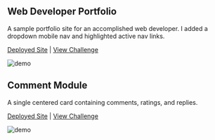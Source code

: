 ## Web Developer Portfolio

A sample portfolio site for an accomplished web developer. I added a dropdown mobile nav and highlighted active nav links.

[Deployed Site](https://michaelrodriguez22-codewell-web-developer-portfolio.netlify.app/) | [View Challenge](https://www.codewell.cc/challenges/web-developer-portfolio--617d4897a383e41090a3e46f)

![demo](./web-developer-portfolio/demo.gif)

## Comment Module

A single centered card containing comments, ratings, and replies.

[Deployed Site](https://michaelrodriguez22-codewell-comment-module.netlify.app/) | [View Challenge](https://www.codewell.cc/challenges/comment-module--608bc18ee0984a001540d7a6)

![demo](./comment-module/demo.gif)
